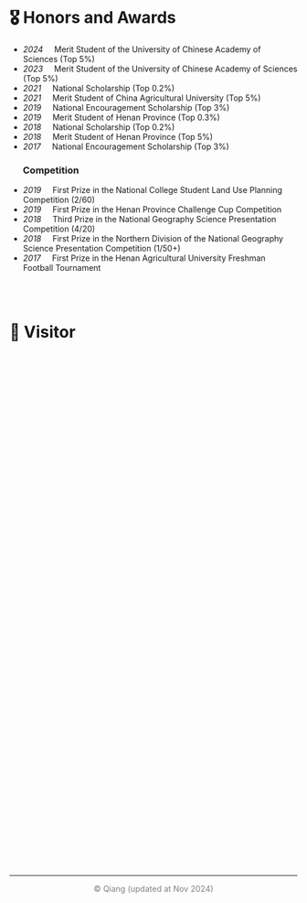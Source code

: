 # 🎖 Honors and Awards
- *2024* &nbsp;&nbsp;&nbsp; Merit Student of the University of Chinese Academy of Sciences (Top 5%)
- *2023* &nbsp;&nbsp;&nbsp; Merit Student of the University of Chinese Academy of Sciences (Top 5%)
- *2021* &nbsp;&nbsp;&nbsp; National Scholarship (Top 0.2%)
- *2021* &nbsp;&nbsp;&nbsp; Merit Student of China Agricultural University (Top 5%)
- *2019* &nbsp;&nbsp;&nbsp; National Encouragement Scholarship (Top 3%)
- *2019* &nbsp;&nbsp;&nbsp; Merit Student of Henan Province (Top 0.3%)
- *2018* &nbsp;&nbsp;&nbsp; National Scholarship (Top 0.2%)
- *2018* &nbsp;&nbsp;&nbsp; Merit Student of Henan Province (Top 5%)
- *2017* &nbsp;&nbsp;&nbsp; National Encouragement Scholarship (Top 3%)

### &nbsp;&nbsp;&nbsp;&nbsp;&nbsp; Competition

- *2019* &nbsp;&nbsp;&nbsp; First Prize in the National College Student Land Use Planning Competition (2/60)
- *2019* &nbsp;&nbsp;&nbsp; First Prize in the Henan Province Challenge Cup Competition
- *2018* &nbsp;&nbsp;&nbsp; Third Prize in the National Geography Science Presentation Competition (4/20)
- *2018* &nbsp;&nbsp;&nbsp; First Prize in the Northern Division of the National Geography Science Presentation Competition (1/50+)
- *2017* &nbsp;&nbsp;&nbsp; First Prize in the Henan Agricultural University Freshman Football Tournament
<br>
<br>

# 👣 Visitor
<div style="display: flex; justify-content: center; align-items: center; width: 300px; height: 300px; overflow: visible; position: relative;">
  <script type="text/javascript" id="clstr_globe" src="//clustrmaps.com/globe.js?d=sBSYW7M-fC4oxZoFKCPd2UhNGtIHnLKbJKaCTgWTQZ4"></script>
</div>

<div style="display: flex; justify-content: center; align-items: center; width: 300px; height: 300px; overflow: visible;">
  <script type="text/javascript" id="clstr_globe" src="//clustrmaps.com/globe.js?d=sBSYW7M-fC4oxZoFKCPd2UhNGtIHnLKbJKaCTgWTQZ4" style="width: 100%; height: 100%;"></script>
</div>

<div style="display: flex; justify-content: center; align-items: center; width: 300px; height: 300px; overflow: visible;">
  <script type="text/javascript" id="clstr_globe" src="//clustrmaps.com/globe.js?d=sBSYW7M-fC4oxZoFKCPd2UhNGtIHnLKbJKaCTgWTQZ4"></script>
</div>
<hr>
<div style="text-align: center; color: gray">
© Qiang (updated at Nov 2024)
</div>
<br>
